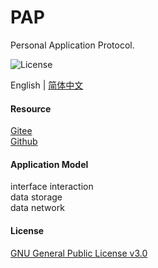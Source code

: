 # PAP
Personal Application Protocol.

![License](https://img.shields.io/badge/license-GPL%20v3-blue)

English | [简体中文](https://github.com/xxyjskx1987/PAP/blob/main/README_zh.md)

#### Resource

[Gitee](https://gitee.com/dfz/PAP)  
[Github](https://github.com/xxyjskx1987/PAP)

#### Application Model
interface interaction  
data storage  
data network

#### License

[GNU General Public License v3.0](https://github.com/xxyjskx1987/PAP/blob/main/LICENSE)
